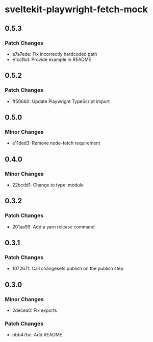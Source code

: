 # sveltekit-playwright-fetch-mock

## 0.5.3

### Patch Changes

- a7a7ede: Fix incorrectly hardcoded path
- e1ccfbd: Provide example in README

## 0.5.2

### Patch Changes

- ff50660: Update Playwright TypeScript import

## 0.5.0

### Minor Changes

- e11ded3: Remove node-fetch requirement

## 0.4.0

### Minor Changes

- 22bcdd1: Change to type: module

## 0.3.2

### Patch Changes

- 201aa99: Add a yarn release command

## 0.3.1

### Patch Changes

- 1072671: Call changesets publish on the publish step

## 0.3.0

### Minor Changes

- 2decea0: Fix exports

### Patch Changes

- bbb47bc: Add README
